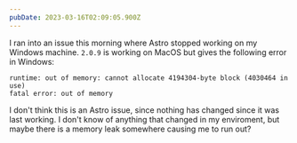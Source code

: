 ```yaml
---
pubDate: 2023-03-16T02:09:05.900Z
---
```


I ran into an issue this morning where Astro stopped working on my Windows machine. `2.0.9` is working on MacOS but gives the following error in Windows:

```
runtime: out of memory: cannot allocate 4194304-byte block (4030464 in use)
fatal error: out of memory
```

I don't think this is an Astro issue, since nothing has changed since it was last working. I don't know of anything that changed in my enviroment, but maybe there is a memory leak somewhere causing me to run out?
